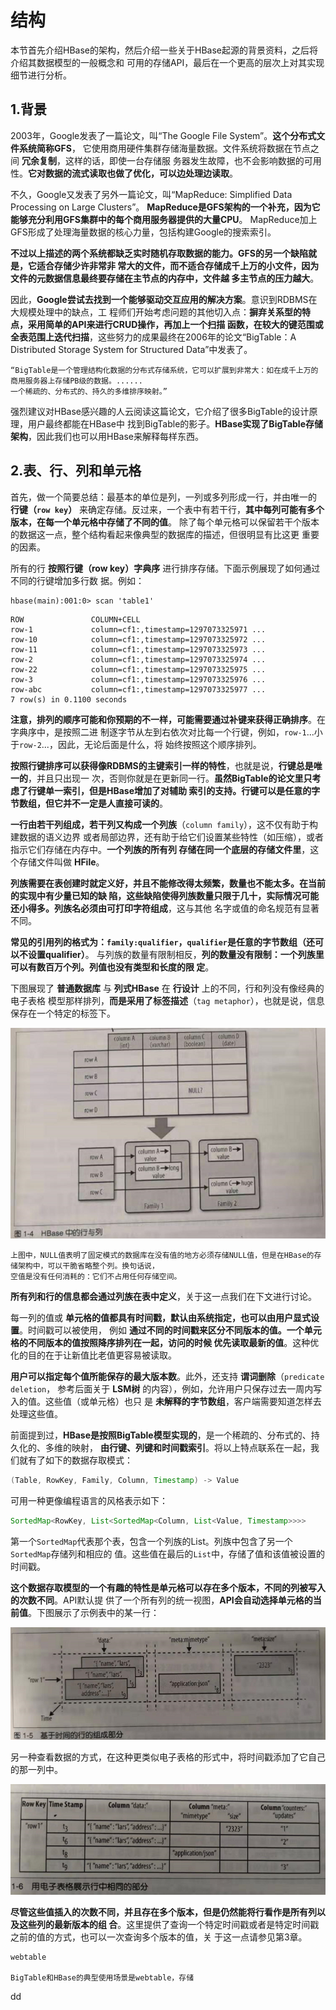 结构
================================================================================
本节首先介绍HBase的架构，然后介绍一些关于HBase起源的背景资料，之后将介绍其数据模型的一般概念和
可用的存储API，最后在一个更高的层次上对其实现细节进行分析。

## 1.背景
2003年，Google发表了一篇论文，叫“The Google File System”。**这个分布式文件系统简称GFS**，
它使用商用硬件集群存储海量数据。文件系统将数据在节点之间 **冗余复制**，这样的话，即使一台存储服
务器发生故障，也不会影响数据的可用性。**它对数据的流式读取也做了优化，可以边处理边读取**。

不久，Google又发表了另外一篇论文，叫“MapReduce: Simplified Data Processing on Large Clusters”。
**MapReduce是GFS架构的一个补充，因为它能够充分利用GFS集群中的每个商用服务器提供的大量CPU**。
MapReduce加上GFS形成了处理海量数据的核心力量，包括构建Google的搜索索引。

**不过以上描述的两个系统都缺乏实时随机存取数据的能力。GFS的另一个缺陷就是，它适合存储少许非常非
常大的文件，而不适合存储成千上万的小文件，因为文件的元数据信息最终要存储在主节点的内存中，文件越
多主节点的压力越大**。

因此，**Google尝试去找到一个能够驱动交互应用的解决方案**。意识到RDBMS在大规模处理中的缺点，工
程师们开始考虑问题的其他切入点：**摒弃关系型的特点，采用简单的API来进行CRUD操作，再加上一个扫描
函数，在较大的键范围或全表范围上迭代扫描**，这些努力的成果最终在2006年的论文“BigTable：A Distributed
Storage System for Structured Data”中发表了。
```
“BigTable是一个管理结构化数据的分布式存储系统，它可以扩展到非常大：如在成千上万的商用服务器上存储PB级的数据。......
一个稀疏的、分布式的、持久的多维排序映射。”
```
强烈建议对HBase感兴趣的人云阅读这篇论文，它介绍了很多BigTable的设计原理，用户最终都能在HBase中
找到BigTable的影子。**HBase实现了BigTable存储架构**，因此我们也可以用HBase来解释每样东西。

## 2.表、行、列和单元格
首先，做一个简要总结：最基本的单位是列，一列或多列形成一行，并由唯一的 **行键（`row key`）**
来确定存储。反过来，一个表中有若干行，**其中每列可能有多个版本，在每一个单元格中存储了不同的值**。
除了每个单元格可以保留若干个版本的数据这一点，整个结构看起来像典型的数据库的描述，但很明显有比这更
重要的因素。

所有的行 **按照行键（row key）字典序** 进行排序存储。下面示例展现了如何通过不同的行键增加多行数
据。例如：
```shell
hbase(main):001:0> scan 'table1'
```
```
ROW               COLUMN+CELL
row-1             column=cf1:,timestamp=1297073325971 ...
row-10            column=cf1:,timestamp=1297073325972 ...
row-11            column=cf1:,timestamp=1297073325973 ...
row-2             column=cf1:,timestamp=1297073325974 ...
row-22            column=cf1:,timestamp=1297073325975 ...
row-3             column=cf1:,timestamp=1297073325976 ...
row-abc           column=cf1:,timestamp=1297073325977 ...
7 row(s) in 0.1100 seconds
```
**注意，排列的顺序可能和你预期的不一样，可能需要通过补键来获得正确排序**。在字典序中，是按照二进
制逐字节从左到右依次对比每一个行键，例如，`row-1`...小于`row-2`...，因此，无论后面是什么，将
始终按照这个顺序排列。

**按照行键排序可以获得像RDBMS的主键索引一样的特性**，也就是说，**行键总是唯一的**，并且只出现一
次，否则你就是在更新同一行。**虽然BigTable的论文里只考虑了行键单一索引，但是HBase增加了对辅助
索引的支持。行键可以是任意的字节数组，但它并不一定是人直接可读的**。

**一行由若干列组成，若干列又构成一个列族**（`column family`），这不仅有助于构建数据的语义边界
或者局部边界，还有助于给它们设置某些特性（如压缩），或者指示它们存储在内存中。**一个列族的所有列
存储在同一个底层的存储文件里**，这个存储文件叫做 **HFile**。

**列族需要在表创建时就定义好，并且不能修改得太频繁，数量也不能太多。在当前的实现中有少量已知的缺
陷，这些缺陷使得列族数量只限于几十，实际情况可能还小得多。列族名必须由可打印字符组成**，这与其他
名字或值的命名规范有显著不同。

**常见的引用列的格式为：`family:qualifier`，`qualifier`是任意的字节数组（还可以不设置qualifier）**。
与列族的数量有限制相反，**列的数量没有限制：一个列族里可以有数百万个列。列值也没有类型和长度的限
定**。

下图展现了 **普通数据库** 与 **列式HBase** 在 **行设计** 上的不同，行和列没有像经典的电子表格
模型那样排列，**而是采用了标签描述**（`tag metaphor`），也就是说，信息保存在一个特定的标签下。

![HBase中的行与列](img/3.png)
```
上图中，NULL值表明了固定模式的数据库在没有值的地方必须存储NULL值，但是在HBase的存储架构中，可以干脆省略整个列。换句话说，
空值是没有任何消耗的：它们不占用任何存储空间。
```
**所有列和行的信息都会通过列族在表中定义**，关于这一点我们在下文进行讨论。

每一列的值或 **单元格的值都具有时间戳，默认由系统指定，也可以由用户显式设置**。时间戳可以被使用，
例如 **通过不同的时间戳来区分不同版本的值。一个单元格的不同版本的值按照降序排列在一起，访问的时候
优先读取最新的值**。这种优化的目的在于让新值比老值更容易被读取。

**用户可以指定每个值所能保存的最大版本数**。此外，还支持 **谓词删除**（`predicate deletion`，
参考后面关于 **LSM树** 的内容），例如，允许用户只保存过去一周内写入的值。这些值（或单元格）也只
是 **未解释的字节数组**，客户端需要知道怎样去处理这些值。

前面提到过，**HBase是按照BigTable模型实现的**，是一个稀疏的、分布式的、持久化的、多维的映射，
**由行键、列键和时间戳索引**。将以上特点联系在一起，我们就有了如下的数据存取模式：
```java
(Table, RowKey, Family, Column, Timestamp) -> Value
```
可用一种更像编程语言的风格表示如下：
```java
SortedMap<RowKey, List<SortedMap<Column, List<Value, Timestamp>>>>
```
第一个`SortedMap`代表那个表，包含一个列族的List。列族中包含了另一个`SortedMap`存储列和相应的
值。这些值在最后的`List`中，存储了值和该值被设置的时间戳。

**这个数据存取模型的一个有趣的特性是单元格可以存在多个版本，不同的列被写入的次数不同**。API默认提
供了一个所有列的统一视图，**API会自动选择单元格的当前值**。下图展示了示例表中的某一行：

![基于时间的行的组成部分](img/4.png)

另一种查看数据的方式，在这种更类似电子表格的形式中，将时间戳添加了它自己的那一列中。

![用电子表格展示行中相同的部分](img/5.png)

**尽管这些值插入的次数不同，并且存在多个版本，但是仍然能将行看作是所有列以及这些列的最新版本的组
合**。这里提供了查询一个特定时间戳或者是特定时间戳之前的值的方式，也可以一次查询多个版本的值，关
于这一点请参见第3章。
```
webtable

BigTable和HBase的典型使用场景是webtable，存储
```































































dd
